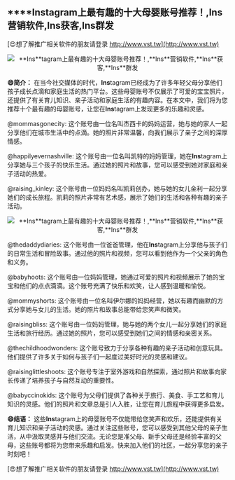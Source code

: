 ## ****Ins**tagram上最有趣的十大母婴账号推荐！,**Ins**营销软件,**Ins**获客,**Ins**群发**

[😍想了解推广相关软件的朋友请登录 http://www.vst.tw](http://www.vst.tw)

 <center><img src="https://vst.tw/MP4/tuiguang/png/1.png" alt="**Ins**tagram上最有趣的十大母婴账号推荐！,**Ins**营销软件,**Ins**获客,**Ins**群发"></center>

**😄简介：**
在当今社交媒体的时代，**Ins**tagram已经成为了许多年轻父母分享他们孩子成长点滴和家庭生活的热门平台。这些母婴账号不仅展示了可爱的宝宝照片，还提供了有关育儿知识、亲子活动和家庭生活的有趣内容。在本文中，我们将为您推荐十个最有趣的母婴账号，让您在**Ins**tagram上发现更多的乐趣和灵感。

@mommasgonecity:
这个账号由一位名叫杰西卡的妈妈运营，她与她的家人一起分享他们在城市生活中的点滴。她的照片非常温馨，向我们展示了亲子之间的深厚情感。

@happilyevernashville:
这个账号由一位名叫凯特的妈妈管理，她在**Ins**tagram上分享她与三个孩子的快乐生活。通过她的照片和故事，您可以感受到她对家庭和亲子活动的热爱。

@raising_kinley:
这个账号由一位妈妈名叫凯莉创办，她与她的女儿金利一起分享她们的成长旅程。凯莉的照片非常有艺术感，展示了她们的生活和各种有趣的亲子活动。

 <center><img src="https://vst.tw/MP4/tuiguang/png/1.png" alt="**Ins**tagram上最有趣的十大母婴账号推荐！,**Ins**营销软件,**Ins**获客,**Ins**群发"></center>

@thedaddydiaries:
这个账号由一位爸爸管理，他在**Ins**tagram上分享他与孩子们的日常生活和冒险故事。通过他的照片和视频，您可以看到他作为一个父亲的角色和义务。

@babyhoots:
这个账号由一位妈妈管理，她通过可爱的照片和视频展示了她的宝宝和他们的点点滴滴。这个账号充满了快乐和欢笑，让人感到温暖和愉悦。

@mommyshorts:
这个账号由一位名叫伊尔娜的妈妈经营，她以有趣而幽默的方式分享她与女儿的生活。她的照片和故事总能带给您笑声和微笑。

@raisingbliss:
这个账号由一位妈妈管理，她与她的两个女儿一起分享她们的家庭生活和旅行经历。通过她的照片，您可以感受到她们之间的情感和亲密关系。

@thechildhoodwonders:
这个账号致力于分享各种有趣的亲子活动和创意玩具。他们提供了许多关于如何与孩子们一起度过美好时光的灵感和建议。

@raisinglittleshoots:
这个账号专注于室外游戏和自然探索，通过照片和故事向家长传递了培养孩子与自然互动的重要性。

@babyccinokids:
这个账号为父母们提供了各种关于旅行、美食、手工艺和育儿知识的灵感。他们的照片和文章总是引人入胜，让您在育儿旅程中获得更多启发。

**😄结语：**
这些**Ins**tagram上的母婴账号不仅能带给您笑声和欢乐，还能提供有关育儿知识和亲子活动的灵感。通过关注这些账号，您可以感受到其他父母的亲子生活，从中汲取灵感并与他们交流。无论您是准父母、新手父母还是经验丰富的父母，这些账号都将为您带来乐趣和启发。快来加入他们的社区，一起分享您的亲子时刻吧！

[😍想了解推广相关软件的朋友请登录 http://www.vst.tw](http://www.vst.tw)



